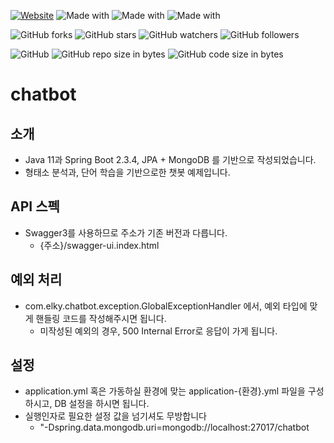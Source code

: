 [![Website](https://img.shields.io/website-up-down-green-red/http/shields.io.svg?label=elky-essay)](https://elky84.github.io)
![Made with](https://img.shields.io/badge/made%20with-Java11-brightgreen.svg)
![Made with](https://img.shields.io/badge/made%20with-SpringBoot2-blue.svg)
![Made with](https://img.shields.io/badge/made%20with-MongoDB-red.svg)

![GitHub forks](https://img.shields.io/github/forks/elky84/chatbot.svg?style=social&label=Fork)
![GitHub stars](https://img.shields.io/github/stars/elky84/chatbot.svg?style=social&label=Stars)
![GitHub watchers](https://img.shields.io/github/watchers/elky84/chatbot.svg?style=social&label=Watch)
![GitHub followers](https://img.shields.io/github/followers/elky84.svg?style=social&label=Follow)

![GitHub](https://img.shields.io/github/license/mashape/apistatus.svg)
![GitHub repo size in bytes](https://img.shields.io/github/repo-size/elky84/chatbot.svg)
![GitHub code size in bytes](https://img.shields.io/github/languages/code-size/elky84/chatbot.svg)

# chatbot

## 소개
* Java 11과 Spring Boot 2.3.4, JPA + MongoDB 를 기반으로 작성되었습니다.
* 형태소 분석과, 단어 학습을 기반으로한 챗봇 예제입니다.

## API 스펙
* Swagger3를 사용하므로 주소가 기존 버전과 다릅니다.
  * {주소}/swagger-ui.index.html

## 예외 처리
* com.elky.chatbot.exception.GlobalExceptionHandler 에서, 예외 타입에 맞게 핸들링 코드를 작성해주시면 됩니다.
  * 미작성된 예외의 경우, 500 Internal Error로 응답이 가게 됩니다.

## 설정
* application.yml 혹은 가동하실 환경에 맞는 application-{환경}.yml 파일을 구성하시고, DB 설정을 하시면 됩니다.
* 실행인자로 필요한 설정 값을 넘기셔도 무방합니다
    * "-Dspring.data.mongodb.uri=mongodb://localhost:27017/chatbot